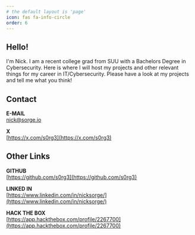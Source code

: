 ```yaml
---
# the default layout is 'page'
icon: fas fa-info-circle
order: 6
---
```


## Hello!

I'm Nick. I am a recent college grad from SUU with a Bachelors Degree in Cybersecurity. Here is where I will host my projects and other relevant things for my career in IT/Cybersecurity. Please have a look at my projects and tell me what you think!

## Contact

**E-MAIL**  
<a href="mailto:nick@sorge.io">nick@sorge.io</a>  

**X**  
[https://x.com/s0rg3](https://x.com/s0rg3)  

## Other Links

**GITHUB**  
[https://github.com/s0rg3](https://github.com/s0rg3)  

**LINKED IN**  
[https://www.linkedin.com/in/nicksorge/](https://www.linkedin.com/in/nicksorge/)  

**HACK THE BOX**  
[https://app.hackthebox.com/profile/2267700](https://app.hackthebox.com/profile/2267700)  


